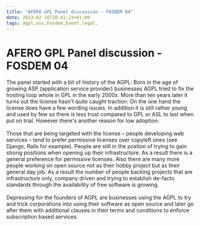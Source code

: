 ```yaml
---
title: "AFERO GPL Panel discussion - FOSDEM 04"
date: 2013-02-16T20:41:23+01:00
tags: agpl,oss,Fosdem,Event,legal,
---
```


# AFERO GPL Panel discussion - FOSDEM 04


The panel started with a bit of history of the AGPL: Born in the age of growing ASP (application service provider) 
businesses AGPL tried to fix the hosting loop whole in GPL in the early 2000s. More than ten years later it turns out 
the license hasn't quite caught traction: On the one hand the license does have a few wording issues. In addition it is 
still rather young and used by few so there is less trust compared to GPL or ASL to last when put on trial. However 
there's another reason for low adoption:<br><br>Those that are being targeted with the license – people developing web 
services – tend to prefer permissive licenses over copyleft ones (see Django, Rails for example). People are still in 
the postion of trying to gain strong positions when opening up their infrastructure. As a result there is a general 
preference for permissive licenses. Also there are many more people working on open source not as their hobby project 
but as their general day job. As a result the number of people backing projects that are infrastructure only, company 
driven and trying to establish de-facto standards through the availability of free software is 
growing.<br><br>Depressing for the founders of AGPL are businesses using the AGPL to try and trick corporations into 
using their software as open source and later go after them with additional clauses in their terms and conditions to 
enforce subscription based services.
